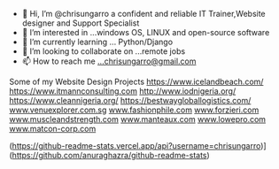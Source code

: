 - 👋 Hi, I’m @chrisungarro a confident and reliable IT Trainer,Website designer and Support Specialist
- 👀 I’m interested in ...windows OS, LINUX and open-source software
- 🌱 I’m currently learning ... Python/Django
- 💞️ I’m looking to collaborate on ...remote jobs
- 📫 How to reach me ...chrisungarro@gmail.com

Some of my Website Design Projects
https://www.icelandbeach.com/
https://www.itmannconsulting.com
http://www.iodnigeria.org/
https://www.cleannigeria.org/
https://bestwaygloballogistics.com/
www.venuexplorer.com.sg
www.fashionphile.com
www.forzieri.com
www.muscleandstrength.com
www.manteaux.com
www.lowepro.com
www.matcon-corp.com


(https://github-readme-stats.vercel.app/api?username=chrisungarro)](https://github.com/anuraghazra/github-readme-stats)


<!---
chrisungarro/chrisungarro is a ✨ special ✨ repository because its `README.md` (this file) appears on your GitHub profile.
You can click the Preview link to take a look at your changes.
--->

